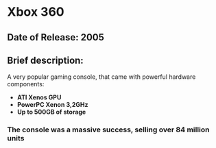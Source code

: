 # Xbox 360
## Date of Release: 2005

## Brief description:
A very popular gaming console, that came with powerful hardware components:
- **ATI Xenos GPU**
- **PowerPC Xenon 3,2GHz**
- **Up to 500GB of storage**

### The console was a massive success, selling over 84 million units
